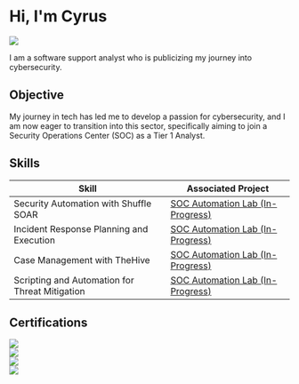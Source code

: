 # Hi, I'm Cyrus
<a href="https://linkedin.com](https://www.linkedin.com/in/cyrusolinger/"><img src="https://img.shields.io/badge/-LinkedIn-0072b1?&style=for-the-badge&logo=linkedin&logoColor=white" /></a>

I am a software support analyst who is publicizing my journey into cybersecurity.

## Objective

My journey in tech has led me to develop a passion for cybersecurity, and I am now eager to transition into this sector, specifically aiming to join a Security Operations Center (SOC) as a Tier 1 Analyst.

## Skills

| Skill                                         | Associated Project         |
|-----------------------------------------------|----------------------------|
| Security Automation with Shuffle SOAR         | <a href="https://github.com/cyrusolinger/SOC-Automation-Lab.git" target="_blank">SOC Automation Lab (In-Progress)</a>|
| Incident Response Planning and Execution      | <a href="https://github.com/cyrusolinger/SOC-Automation-Lab.git" target="_blank">SOC Automation Lab (In-Progress)</a>|
| Case Management with TheHive                  | <a href="https://github.com/cyrusolinger/SOC-Automation-Lab.git" target="_blank">SOC Automation Lab (In-Progress)</a>|
| Scripting and Automation for Threat Mitigation | <a href="https://github.com/cyrusolinger/SOC-Automation-Lab.git" target="_blank">SOC Automation Lab (In-Progress)</a>|

<!---
## Skills
[Provide skills and associated project. Make sure to hyperlink the project - Remove this afterwards]]

| Skill                                         | Associated Project         |
|-----------------------------------------------|----------------------------|
| SIEM Implementation and Log Analysis          | <a href="https://google.com">Detection Lab</a>|
| Network Traffic Monitoring and Attack Detection | <a href="https://google.com">Detection Lab</a>|
| Security Automation with Shuffle SOAR         | SOC Automation Lab|
| Incident Response Planning and Execution      | SOC Automation Lab|
| Case Management with TheHive                  | SOC Automation Lab|
| Scripting and Automation for Threat Mitigation | SOC Automation Lab|

## Tools
[Provide tools and break them down into categories. Use ChatGPT to help create the link - Remove this afterwards]]

### Network
<div>
    <img src="https://img.shields.io/badge/-Wireshark-1679A7?&style=for-the-badge&logo=Wireshark&logoColor=white" />
    <img src="https://img.shields.io/badge/-Suricata-EF3B2D?&style=for-the-badge&logo=Suricata&logoColor=white" />
    <img src="https://img.shields.io/badge/-Zeek-777BB4?&style=for-the-badge&logo=Zeek&logoColor=white" />
</div>

### Endpoint
<div>
    <img src="https://img.shields.io/badge/-Microsoft_Defender_for_Endpoint-00A4EF?&style=for-the-badge&logo=Microsoft&logoColor=white" />
    <img src="https://img.shields.io/badge/-Velociraptor-4B275F?&style=for-the-badge&logo=Velociraptor&logoColor=white" />
</div>

### SIEM
<div>
    <img src="https://img.shields.io/badge/-Microsoft_Sentinel-0078D4?&style=for-the-badge&logo=Microsoft&logoColor=white" />
    <img src="https://img.shields.io/badge/-Splunk-000000?&style=for-the-badge&logo=Splunk&logoColor=white" />
    <img src="https://img.shields.io/badge/-Elastic-005571?&style=for-the-badge&logo=Elastic&logoColor=white" />
</div>
--->
## Certifications

<div>
<a href="https://www.credly.com/badges/f91b5248-9761-40e1-8a06-aba1d51a4be0/public_url"><img src="https://img.shields.io/badge/Security%2B-%23003366?style=for-the-badge&logo=comptia&logoColor=white&logoSize=auto&labelColor=%23C8202F" /></a><br/>
<a href="https://www.credly.com/badges/0c0f7a9b-613b-4714-9ac4-a27c608895b8/public_url"><img src="https://img.shields.io/badge/Network%2B-%234CAF50?style=for-the-badge&logo=comptia&logoColor=white&logoSize=auto&labelColor=%23C8202F" /></a><br/>
<a href="https://www.credly.com/badges/c2736c4f-fbbd-4d75-b50d-e84145074f8e/public_url"><img src="https://img.shields.io/badge/A%2B-%23D3D3D3?style=for-the-badge&logo=comptia&logoColor=white&logoSize=auto&labelColor=%23C8202F" /></a><br/>
</div>
<a href="https://www.credly.com/badges/eec27d78-0f66-40af-b40a-5c281ad55948/public_url"><img src="https://img.shields.io/badge/Azure%20Fundamentals-%23007FFF?style=for-the-badge&logoColor=white&logoSize=auto&label=Microsoft&labelColor=%230066CC" /></a><br/>
</div>
<!---
## Projects
- Detection Lab
- SOC Automation Project
--->

